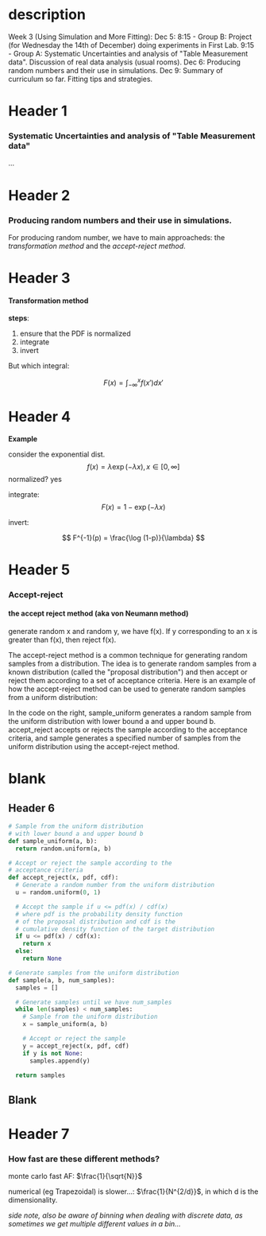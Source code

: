 

# description

Week 3 (Using Simulation and More Fitting):
Dec 5: 8:15 - Group B: Project (for Wednesday the 14th of December) doing experiments in First Lab.
         9:15 - Group A: Systematic Uncertainties and analysis of "Table Measurement data". Discussion of real data analysis (usual rooms).
Dec 6: Producing random numbers and their use in simulations.
Dec 9: Summary of curriculum so far. Fitting tips and strategies.

# Header 1
### Systematic Uncertainties and analysis of "Table Measurement data"
...

# Header 2
### Producing random numbers and their use in simulations.

For producing random number, we have to main approacheds: the *transformation method* and the *accept-reject method*.

# Header 3
#### Transformation method

**steps**:
1. ensure that the PDF is normalized
1. integrate
1. invert

But which integral:

$$
    F(x) = \int_{-\infty}^x f(x') dx'
$$

# Header 4
**Example**

consider the exponential dist.
$$
    f(x) = \lambda \exp (-\lambda x), x\in [0,\infty]
$$
normalized? yes

integrate:
$$
    F(x) = 1 - \exp(-\lambda x)
$$

invert:

$$
    F^{-1}(p) = \frac{\log (1-p)}{\lambda}
$$

# Header 5
### Accept-reject

#### the accept reject method (aka von Neumann method)

generate random x and random y, we have f(x). If y corresponding to an x is greater than f(x), then reject f(x).


The accept-reject method is a common technique for generating random samples from a distribution. The idea is to generate random samples from a known distribution (called the "proposal distribution") and then accept or reject them according to a set of acceptance criteria. Here is an example of how the accept-reject method can be used to generate random samples from a uniform distribution:

In the code on the right, sample_uniform generates a random sample from the uniform distribution with lower bound a and upper bound b. accept_reject accepts or rejects the sample according to the acceptance criteria, and sample generates a specified number of samples from the uniform distribution using the accept-reject method.
# blank
## Header 6
```python
# Sample from the uniform distribution
# with lower bound a and upper bound b
def sample_uniform(a, b):
  return random.uniform(a, b)

# Accept or reject the sample according to the
# acceptance criteria
def accept_reject(x, pdf, cdf):
  # Generate a random number from the uniform distribution
  u = random.uniform(0, 1)

  # Accept the sample if u <= pdf(x) / cdf(x)
  # where pdf is the probability density function
  # of the proposal distribution and cdf is the
  # cumulative density function of the target distribution
  if u <= pdf(x) / cdf(x):
    return x
  else:
    return None

# Generate samples from the uniform distribution
def sample(a, b, num_samples):
  samples = []

  # Generate samples until we have num_samples
  while len(samples) < num_samples:
    # Sample from the uniform distribution
    x = sample_uniform(a, b)

    # Accept or reject the sample
    y = accept_reject(x, pdf, cdf)
    if y is not None:
      samples.append(y)

  return samples
```
## Blank



# Header 7

### How fast are these different methods?

monte carlo fast AF: $\frac{1}{\sqrt{N}}$

numerical (eg Trapezoidal) is slower...: $\frac{1}{N^{2/d}}$, in which d is the dimensionality.


*side note, also be aware of binning when dealing with discrete data, as sometimes we get multiple different values in a bin...*